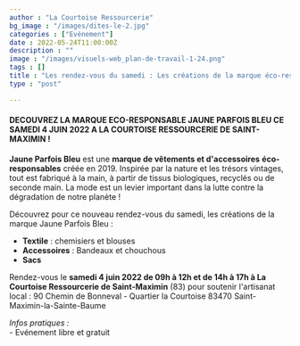 ```yaml
---
author : "La Courtoise Ressourcerie"
bg_image : "/images/dites-le-2.jpg"
categories : ["Evènement"]
date : 2022-05-24T11:00:00Z
description : ""
image : "/images/visuels-web_plan-de-travail-1-24.png"
tags : []
title : "Les rendez-vous du samedi : Les créations de la marque éco-responsable Jaune Parfois Bleu !"
type : "post"

---
```

#### **DECOUVREZ LA MARQUE ECO-RESPONSABLE JAUNE PARFOIS BLEU CE SAMEDI 4 JUIN 2022 A LA COURTOISE RESSOURCERIE DE SAINT-MAXIMIN !**

**Jaune Parfois Bleu** est une **marque de vêtements et d'accessoires** **éco-responsables** créée en 2019. Inspirée par la nature et les trésors vintages, tout est fabriqué à la main, à partir de tissus biologiques, recyclés ou de seconde main. La mode est un levier important dans la lutte contre la dégradation de notre planète !

Découvrez pour ce nouveau rendez-vous du samedi, les créations de la marque Jaune Parfois Bleu :

* **Textile** : chemisiers et blouses
* **Accessoires** : Bandeaux et chouchous
* **Sacs**

Rendez-vous le **samedi 4 juin 2022 de 09h à 12h et de 14h à 17h à La Courtoise Ressourcerie de Saint-Maximin** (83) pour soutenir l'artisanat local : 90 Chemin de Bonneval - Quartier la Courtoise 83470 Saint-Maximin-la-Sainte-Baume

_Infos pratiques :_  
\- Evénement libre et gratuit